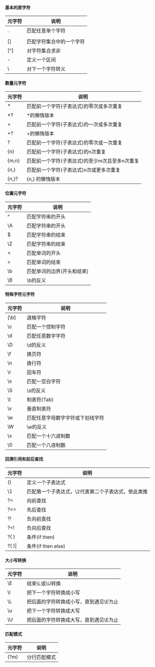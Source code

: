 #### 基本的原字符
|    元字符    |    说明                        |
|    ----      |    ----                        |
|    .         |    匹配任意单个字符            |
|    |         |    逻辑或操作符                |
|    []        |    匹配字符集合中的一个字符    |
|    [^]       |    对字符集合求非              |
|    -         |    定义一个区间                |
|    \         |    对下一个字符转义            |



#### 数量元字符
|    元字符    |    说明                                              |
|    ----      |    ----                                              |
|    *         |    匹配前一个字符(子表达式)的零次或多次重复          |
|    *?        |    *的懒惰版本                                       |
|    +         |    匹配前一个字符(子表达式)的一次或多次重复          |
|    +?        |    +的懒惰版本                                       |
|    ?         |    匹配前一个字符(子表达式)的零次或一次重复          |
|    {n}       |    匹配前一个字符(子表达式)的n次重复                 |
|    {m,n}     |    匹配前一个字符(子表达式)的至少m次且至多n次重复    |
|    {n,}      |    匹配前一个字符(子表达式)n次或更多次重复           |
|    {n,}?     |    {n,} 的懒惰版本                                   |



#### 位置元字符
|    元字符    |    说明                          |
|    ----      |    ----                          |
|    ^         |    匹配字符串的开头              |
|    \A        |    匹配字符串的开头              |
|    $         |    匹配字符串的结束              |
|    \Z        |    匹配字符串的结束              |
|    \<        |    匹配单词的开头                |
|    \>        |    匹配单词的结束                |
|    \b        |    匹配单词的边界(开头和结束)    |
|    \B        |    \b的反义                      |



#### 特殊字符元字符
|    元字符    |    说明                                |
|    ----      |    ----                                |
|    [\b]      |    退格字符                            |
|    \c        |    匹配一个控制字符                    |
|    \d        |    匹配任意数字字符                    |
|    \D        |    \d的反义                            |
|    \f        |    换页符                              |
|    \n        |    换行符                              |
|    \r        |    回车符                              |
|    \s        |    匹配一空白字符                      |
|    \S        |    \s的反义                            |
|    \t        |    制表符(Tab)                         |
|    \v        |    垂直制表符                          |
|    \w        |    匹配任意字母数字字符或下划线字符    |
|    \W        |    \w的反义                            |
|    \x        |    匹配一个十六进制数                  |
|    \0        |    匹配一个八进制数                    |


#### 回溯引用和前后查找
|    元字符    |    说明                                                |
|    ----      |    ----                                                |
|    ()        |    定义一个子表达式                                    |
|    \1        |    匹配第一个子表达式，\2代表第二个子表达式，依此类推  |
|    ?=        |    向前查找                                            |
|    ?<=       |    先后查找                                            |
|    ?!        |    负向前查找                                          |
|    ?<\!      |    负向后查找                                          |
|    ?( )      |    条件(if then)                                       |
|    ?( )\|    |    条件(if then else)                                  |



#### 大小写转换

|    元字符    |    说明                                     |
|    ----      |    ----                                     |
|    \E        |    结束\L或\U转换                           |
|    \l        |    把下一个字符转换成小写                   |
|    \L        |    把后面的字符转换成小写，直到遇见\E为止   |
|    \u        |    把下一个字符转换成大写                   |
|    \U        |    把后面的字符转换成大写，直到遇见\E为止   |



#### 匹配模式
|    元字符    |    说明            |
|    ----      |    ----            |
|    (?m)      |    分行匹配模式    |